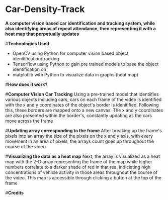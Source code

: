 # Car-Density-Track
**A computer vision based car identification and tracking system, while also identifying areas of repeat attendance, then representing it with a heat map that perpetually updates**

#**Technologies Used**
- OpenCV using Python for computer vision based object idenitification/tracking 
- Tensorflow using Python to gain pre trained models to base the object identification on
- matplotlib with Python to visualize data in graphs (heat map)

#**How does it work?**

#**Computer Vision Car Tracking**
Using a pre-trained model that identiifies various objects including cars, cars on each frame of the video is identified with the x and y coordinates of the object's border is idenitified. Following this, these borders are mapped onto a new canvas. The x and y coordinates are also presented within the border's, constantly updating as the cars move across the frame

#**Updating array corresponding to the frame**
After breaking up the frame's pixels into an array the size of the pixels on the x and y axis, with every movement in an area of pixels, the arrays count goes up throughout the course of the video

#**Visualizing the data as a heat map**
Next, the array is visualized as a heat map with the 2-D array representing the frame of the map while higher numbers correlate to a darker shade of red in that rea, indiciating high concentrations of vehicle activity in those areas throughout the course of the video. This map is accessible through clicking a button at the top of the frame

#**Credits**

